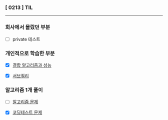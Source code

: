 ### [ 0213 ] TIL

---

### 회사에서 몰랐던 부분

- [ ] private 테스트

### 개인적으로 학습한 부분

- [x] [결합 알고리즘과 성능](/0.%20TIL/books/SQL%20레벨업/결합.md)

- [x] [서브쿼리](/0.%20TIL/books/SQL%20레벨업/서브쿼리.md)

### 알고리즘 1개 풀이

-[ ] [알고리즘 문제]()

-[x] [코딩테스트 문제](https://github.com/KMGeon/Algorithm/commit/56c49be65c771d749e204b2e2c5179622a9da8d2)
